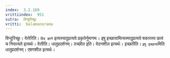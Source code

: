 ```yaml
---
index:  3.2.169
vrittiindex:  951
sutra:  विन्दुरिच्छुः
vritti:  balamanorama 
---
```


विन्दुरिच्छुः। वेत्तेरिति। `विद ज्ञाने` इत्यस्यादुप्रत्यये प्रकृतेर्नुमागमः। इषु इच्छायामित्यस्मादुप्रत्यये षकारस्य छत्वं च निपात्यते इत्यर्थः। वेत्तीति। धातुप्रदर्शनम्। तच्छील इति। वेदनशील इत्यर्थः। इच्छतीति। `इषु इच्छाया`मिति धातुप्रदर्शनम्। एषणशील इत्यर्थः। 

